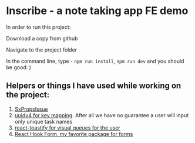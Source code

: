# Inscribe - a note taking app FE demo

In order to run this project:

Download a copy from github

Navigate to the project folder

In the command line, type - ```npm run install```, ```npm run dev``` and you should be good: )

## Helpers or things I have used while working on the project:

1. [SxPropsIssue](https://github.com/mui/material-ui/issues/27564)
2. [uuidv4 for key mapping](https://www.npmjs.com/package/uuid). After all we have no guarantee a user will input only unique task names
3. [react-toastify for visual queues for the user](https://www.npmjs.com/package/react-toastify)
4. [React Hook Form, my favorite package for forms](https://react-hook-form.com/)